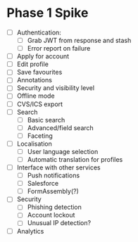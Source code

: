 # Phase 1 Spike

- [ ] Authentication:
  - [ ] Grab JWT from response and stash
  - [ ] Error report on failure
- [ ] Apply for account
- [ ] Edit profile
- [ ] Save favourites
- [ ] Annotations
- [ ] Security and visibility level
- [ ] Offline mode
- [ ] CVS/ICS export
- [ ] Search
  - [ ] Basic search
  - [ ] Advanced/field search
  - [ ] Faceting
- [ ] Localisation
  - [ ] User language selection
  - [ ] Automatic translation for profiles
- [ ] Interface with other services
  - [ ] Push notifications
  - [ ] Salesforce
  - [ ] FormAssembly(?)
- [ ] Security
  - [ ] Phishing detection
  - [ ] Account lockout
  - [ ] Unusual IP detection?
- [ ] Analytics
